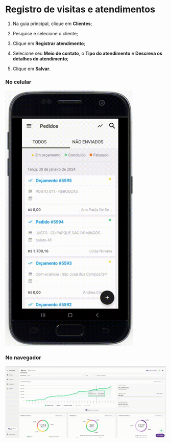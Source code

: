 # Registro de visitas e atendimentos

1. Na guia principal, clique em **Clientes**;

2. Pesquise e selecione o cliente;

3. Clique em **Registrar atendimento**;

4. Selecione seu **Meio de contato**, o **Tipo do atendimento** e **Descreva os detalhes do atendimento**;

5. Clique em **Salvar**.

### No celular

![celular](/assets/images/mercos-atendimento-celular.gif#center)

### No navegador

![navegador](/assets/images/mercos-atendimento-navegador.gif#center)